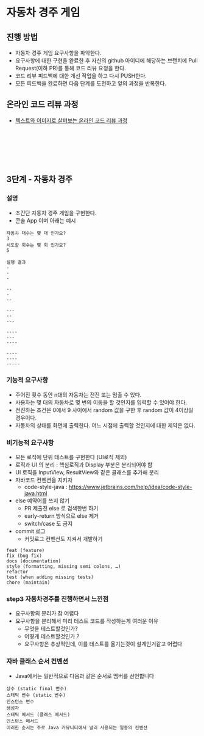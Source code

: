 # 자동차 경주 게임
## 진행 방법
* 자동차 경주 게임 요구사항을 파악한다.
* 요구사항에 대한 구현을 완료한 후 자신의 github 아이디에 해당하는 브랜치에 Pull Request(이하 PR)를 통해 코드 리뷰 요청을 한다.
* 코드 리뷰 피드백에 대한 개선 작업을 하고 다시 PUSH한다.
* 모든 피드백을 완료하면 다음 단계를 도전하고 앞의 과정을 반복한다.

## 온라인 코드 리뷰 과정
* [텍스트와 이미지로 살펴보는 온라인 코드 리뷰 과정](https://github.com/next-step/nextstep-docs/tree/master/codereview)


<br>
<br>
<br>
<br>
<br>

## 3단계 - 자동차 경주

### 설명
- 초간단 자동차 경주 게임을 구현한다.
- 콘솔 App 이며 아래는 예시
```text
자동차 대수는 몇 대 인가요?
3
시도할 회수는 몇 회 인가요?
5

실행 결과
-
-
-

--
-
--

---
--
---

----
---
----

----
----
-----
```

### 기능적 요구사항
- 주어진 횟수 동안 n대의 자동차는 전진 또는 멈출 수 있다.
- 사용자는 몇 대의 자동차로 몇 번의 이동을 할 것인지를 입력할 수 있어야 한다.
- 전진하는 조건은 0에서 9 사이에서 random 값을 구한 후 random 값이 4이상일 경우이다.
- 자동차의 상태를 화면에 출력한다. 어느 시점에 출력할 것인지에 대한 제약은 없다.

### 비기능적 요구사항
- 모든 로직에 단위 테스트를 구현한다 (UI로직 제외)
- 로직과 UI 의 분리 : 핵심로직과 Display 부분은 분리되어야 함
- UI 로직을 InputView, ResultView와 같은 클래스를 추가해 분리
- 자바코드 컨벤션을 지키자
  - code-style-java : https://www.jetbrains.com/help/idea/code-style-java.html
- else 예약어를 쓰지 않기
  - PR 제출전 else 로 검색한번 하기
  - early-return 방식으로 else 제거
  - switch/case 도 금지
- commit 로그
  - 커밋로그 컨벤션도 지켜서 개발하기

```text
feat (feature)
fix (bug fix)
docs (documentation)
style (formatting, missing semi colons, …)
refactor
test (when adding missing tests)
chore (maintain)
```


### step3 자동차경주를 진행하면서 느낀점
- 요구사항의 분리가 참 어렵다
- 요구사항을 분리해서 미리 테스트 코드를 작성하는게 여러운 이유
  - 무엇을 테스트할것인가?
  - 어떻게 테스트할것인가 ?
  - 요구사항은 추상적인데, 이를 테스트를 옮기는것이 설계인거같고 어렵다


### 자바 클래스 순서 컨벤션
- Java에서는 일반적으로 다음과 같은 순서로 멤버를 선언합니다
```text
상수 (static final 변수)
스태틱 변수 (static 변수)
인스턴스 변수
생성자
스태틱 메서드 (클래스 메서드)
인스턴스 메서드
이러한 순서는 주로 Java 커뮤니티에서 널리 사용되는 일종의 컨벤션
```
